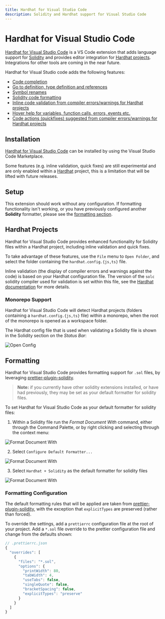 ```yaml
---
title: Hardhat for Visual Studio Code
description: Solidity and Hardhat support for Visual Studio Code
---
```


# Hardhat for Visual Studio Code

[Hardhat for Visual Studio Code](https://marketplace.visualstudio.com/items?itemName=NomicFoundation.hardhat-solidity) is a VS Code extension that adds language support for [Solidity](https://soliditylang.org/) and provides editor integration for [Hardhat projects](https://hardhat.org/). Integrations for other tools are coming in the near future.

Hardhat for Visual Studio code adds the following features:

- [Code completion](features.md#code-completions)
- [Go to definition, type definition and references](features.md#navigation)
- [Symbol renames](features.md#renames)
- [Solidity code formatting](features.md#format-document)
- [Inline code validation from compiler errors/warnings for Hardhat projects](<features.md#inline-code-validation-(diagnostics)>)
- [Hover help for variables, function calls, errors, events etc.](features.md#hover)
- [Code actions (quickfixes) suggested from compiler errors/warnings for Hardhat projects](features.md#code-actions)

## Installation

[Hardhat for Visual Studio Code](https://marketplace.visualstudio.com/items?itemName=NomicFoundation.hardhat-solidity) can be installed by using the Visual Studio Code Marketplace.

Some features (e.g. inline validation, quick fixes) are still experimental and are only enabled within a [Hardhat](https://hardhat.org/) project, this is a limitation that will be lifted with future releases.

## Setup

This extension should work without any configuration. If formatting functionality isn't working, or you have previously configured another **Solidity** formatter, please see the [formatting section](#formatting).

## Hardhat Projects

Hardhat for Visual Studio Code provides enhanced functionality for Solidity files within a Hardhat project, including inline validation and quick fixes.

To take advantage of these features, use the `File` menu to `Open Folder`, and select the folder containing the `hardhat.config.{js,ts}` file.

Inline validation (the display of compiler errors and warnings against the code) is based on your Hardhat configuration file. The version of the `solc` solidity compiler used for validation is set within this file, see the [Hardhat documentation](https://hardhat.org/config/#solidity-configuration) for more details.

### Monorepo Support

Hardhat for Visual Studio Code will detect Hardhat projects (folders containing a `hardhat.config.{js,ts}` file) within a monorepo, when the root of the monorepo is opened as a workspace folder.

The Hardhat config file that is used when validating a Solidity file is shown in the Solidity section on the _Status Bar_:

![Open Config](/hardhat-vscode-images/open-config.gif "Open Config")

## Formatting

Hardhat for Visual Studio Code provides formatting support for `.sol` files, by leveraging [prettier-plugin-solidity](https://github.com/prettier-solidity/prettier-plugin-solidity).

> **Note:** if you currently have other solidity extensions installed, or have had previously, they may be set as your default formatter for solidity files.

To set Hardhat for Visual Studio Code as your default formatter for solidity files:

1. Within a Solidity file run the _Format Document With_ command, either through the Command Palette, or by right clicking and selecting through the context menu:

![Format Document With](/hardhat-vscode-images/format_document_with.png "Format Document With")

2. Select `Configure Default Formatter...`

![Format Document With](/hardhat-vscode-images/configure_default_formatter.png "Configure default formatter")

3. Select `Hardhat + Solidity` as the default formatter for solidity files

![Format Document With](/hardhat-vscode-images/select_solidity_plus_hardhat.png "Confiure default formatter")

### Formatting Configuration

The default formatting rules that will be applied are taken from [prettier-plugin-solidity](https://github.com/prettier-solidity/prettier-plugin-solidity#configuration-file), with the exception that `explicitTypes` are preserved (rather than forced).

To override the settings, add a `prettierrc` configuration file at the root of your project. Add a `*.sol` file override to the prettier configuration file and change from the defaults shown:

```javascript
// .prettierrc.json
{
  "overrides": [
    {
      "files": "*.sol",
      "options": {
        "printWidth": 80,
        "tabWidth": 4,
        "useTabs": false,
        "singleQuote": false,
        "bracketSpacing": false,
        "explicitTypes": "preserve"
      }
    }
  ]
}
```
